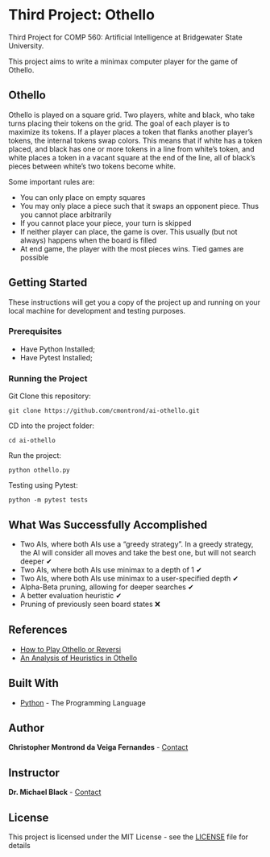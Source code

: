 # Third Project: Othello

Third Project for COMP 560: Artificial Intelligence at Bridgewater State University.<br>

This project aims to write a minimax computer player for the game of Othello.

## Othello

Othello is played on a square grid.  Two players, white and black, who take turns placing their tokens on the grid.
The goal of each player is to maximize its tokens.  If a player places a token that flanks another player’s tokens, 
the internal tokens swap colors.  This means that if white has a token placed, and black has one or more tokens in a 
line from white’s token, and white places a token in a vacant  square at the end of the line, all of black’s pieces 
between white’s two tokens become white.

Some important rules are:
* You can only place on empty squares
* You may only place a piece such that it swaps an opponent piece.  Thus you cannot place arbitrarily
* If you cannot place your piece, your turn is skipped
* If neither player can place, the game is over.  This usually (but not always) happens when the board is filled
* At end game, the player with the most pieces wins.  Tied games are possible


## Getting Started

These instructions will get you a copy of the project up and running on your local machine for development and testing purposes.

### Prerequisites

* Have Python Installed;
* Have Pytest Installed;

### Running the Project

Git Clone this repository:

```
git clone https://github.com/cmontrond/ai-othello.git
```

CD into the project folder:

```
cd ai-othello
```

Run the project:

```
python othello.py
```

Testing using Pytest:

```
python -m pytest tests
```

## What Was Successfully Accomplished
* Two AIs, where both AIs use a “greedy strategy”.  In a greedy strategy, the AI will consider all moves and take the best one, but will not search deeper ✔
* Two AIs, where both AIs use minimax to a depth of 1 ✔
* Two AIs, where both AIs use minimax to a user-specified depth ✔
* Alpha-Beta pruning, allowing for deeper searches ✔
* A better evaluation heuristic ✔
* Pruning of previously seen board states ❌

## References
* [How to Play Othello or Reversi](https://www.youtube.com/watch?v=Ol3Id7xYsY4)
* [An Analysis of Heuristics in Othello](https://courses.cs.washington.edu/courses/cse573/04au/Project/mini1/RUSSIA/Final_Paper.pdf)

## Built With

* [Python](https://www.python.org/) - The Programming Language

## Author

**Christopher Montrond da Veiga Fernandes** - [Contact](mailto:cmontronddaveigafern@student.bridgew.edu)<br>

## Instructor

**Dr. Michael Black** - [Contact](mailto:m1black@bridgew.edu)

## License

This project is licensed under the MIT License - see the [LICENSE](LICENSE) file for details
